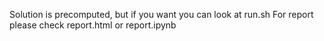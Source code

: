Solution is precomputed, but if you want you can look at run.sh
For report please check report.html or report.ipynb